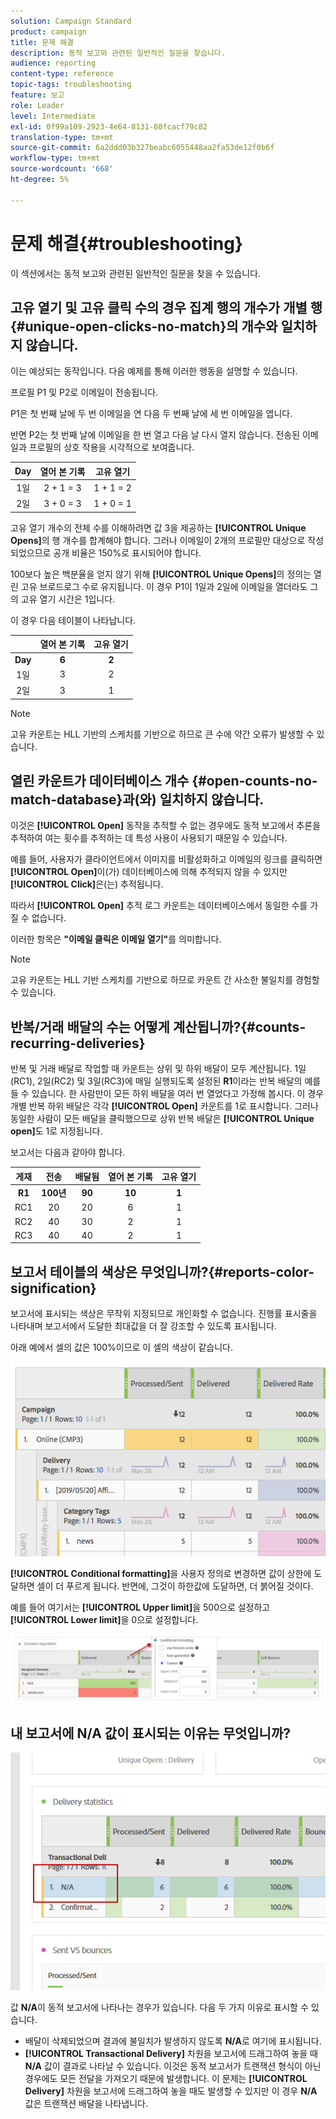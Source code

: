 ```yaml
---
solution: Campaign Standard
product: campaign
title: 문제 해결
description: 동적 보고와 관련된 일반적인 질문을 찾습니다.
audience: reporting
content-type: reference
topic-tags: troubleshooting
feature: 보고
role: Leader
level: Intermediate
exl-id: 0f99a109-2923-4e64-8131-80fcacf79c82
translation-type: tm+mt
source-git-commit: 6a2ddd03b327beabc6055448aa2fa53de12f0b6f
workflow-type: tm+mt
source-wordcount: '668'
ht-degree: 5%

---
```


# 문제 해결{#troubleshooting}

이 섹션에서는 동적 보고와 관련된 일반적인 질문을 찾을 수 있습니다.

## 고유 열기 및 고유 클릭 수의 경우 집계 행의 개수가 개별 행 {#unique-open-clicks-no-match}의 개수와 일치하지 않습니다.

이는 예상되는 동작입니다.
다음 예제를 통해 이러한 행동을 설명할 수 있습니다.

프로필 P1 및 P2로 이메일이 전송됩니다.

P1은 첫 번째 날에 두 번 이메일을 연 다음 두 번째 날에 세 번 이메일을 엽니다.

반면 P2는 첫 번째 날에 이메일을 한 번 열고 다음 날 다시 열지 않습니다.
전송된 이메일과 프로필의 상호 작용을 시각적으로 보여줍니다.

<table> 
 <thead> 
  <tr> 
   <th align="center"> <strong>Day</strong> <br /> </th> 
   <th align="center"> <strong>열어 본 기록</strong> <br /> </th> 
   <th align="center"> <strong>고유 열기</strong> <br /> </th> 
  </tr> 
 </thead> 
 <tbody> 
  <tr> 
   <td align="center"> 1일<br /> </td> 
   <td align="center"> 2 + 1 = 3<br /> </td> 
   <td align="center"> 1 + 1 = 2<br /> </td> 
  </tr> 
  <tr> 
   <td align="center"> 2일<br /> </td> 
   <td align="center"> 3 + 0 = 3<br /> </td> 
   <td align="center"> 1 + 0 = 1<br /> </td> 
  </tr>
 </tbody> 
</table>

고유 열기 개수의 전체 수를 이해하려면 값 3을 제공하는 **[!UICONTROL Unique Opens]**&#x200B;의 행 개수를 합계해야 합니다. 그러나 이메일이 2개의 프로필만 대상으로 작성되었으므로 공개 비율은 150%로 표시되어야 합니다.

100보다 높은 백분율을 얻지 않기 위해 **[!UICONTROL Unique Opens]**&#x200B;의 정의는 열린 고유 브로드로그 수로 유지됩니다. 이 경우 P1이 1일과 2일에 이메일을 열더라도 그의 고유 열기 시간은 1입니다.

이 경우 다음 테이블이 나타납니다.

<table> 
 <thead> 
  <tr> 
   <th align="center"> <strong></strong> <br /> </th> 
   <th align="center"> <strong>열어 본 기록</strong> <br /> </th> 
   <th align="center"> <strong>고유 열기</strong> <br /> </th> 
  </tr> 
 </thead> 
 <tbody> 
  <tr> 
   <td align="center"> <strong> Day </strong><br /> </td> 
   <td align="center"> <strong> 6  </strong><br /> </td> 
   <td align="center"> <strong> 2</strong><br /> </td>
  </tr> 
  <tr> 
   <td align="center"> 1일<br /> </td> 
   <td align="center"> 3<br /> </td> 
   <td align="center"> 2<br /> </td>
  </tr> 
  <tr> 
   <td align="center"> 2일<br /> </td> 
   <td align="center"> 3<br /> </td> 
   <td align="center"> 1<br /> </td> 
  </tr> 
 </tbody> 
</table>

>[!NOTE]
>
>고유 카운트는 HLL 기반의 스케치를 기반으로 하므로 큰 수에 약간 오류가 발생할 수 있습니다.

## 열린 카운트가 데이터베이스 개수 {#open-counts-no-match-database}과(와) 일치하지 않습니다.

이것은 **[!UICONTROL Open]** 동작을 추적할 수 없는 경우에도 동적 보고에서 추론을 추적하여 여는 횟수를 추적하는 데 특성 사용이 사용되기 때문일 수 있습니다.

예를 들어, 사용자가 클라이언트에서 이미지를 비활성화하고 이메일의 링크를 클릭하면 **[!UICONTROL Open]**&#x200B;이(가) 데이터베이스에 의해 추적되지 않을 수 있지만 **[!UICONTROL Click]**&#x200B;은(는) 추적됩니다.

따라서 **[!UICONTROL Open]** 추적 로그 카운트는 데이터베이스에서 동일한 수를 가질 수 없습니다.

이러한 항목은 **&quot;이메일 클릭은 이메일 열기&quot;**&#x200B;를 의미합니다.

>[!NOTE]
>
>고유 카운트는 HLL 기반 스케치를 기반으로 하므로 카운트 간 사소한 불일치를 경험할 수 있습니다.

## 반복/거래 배달의 수는 어떻게 계산됩니까?{#counts-recurring-deliveries}

반복 및 거래 배달로 작업할 때 카운트는 상위 및 하위 배달이 모두 계산됩니다.
1일(RC1), 2일(RC2) 및 3일(RC3)에 매일 실행되도록 설정된 **R1**이라는 반복 배달의 예를 들 수 있습니다.
한 사람만이 모든 하위 배달을 여러 번 열었다고 가정해 봅시다. 이 경우 개별 반복 하위 배달은 각각 **[!UICONTROL Open]** 카운트를 1로 표시합니다.
그러나 동일한 사람이 모든 배달을 클릭했으므로 상위 반복 배달은 **[!UICONTROL Unique open]**&#x200B;도 1로 지정됩니다.

보고서는 다음과 같아야 합니다.

<table> 
 <thead> 
  <tr> 
   <th align="center"> <strong>게재</strong> <br /> </th> 
   <th align="center"> <strong>전송</strong> <br /> </th> 
   <th align="center"> <strong>배달됨</strong> <br /> </th>
   <th align="center"> <strong>열어 본 기록</strong> <br /> </th> 
   <th align="center"> <strong>고유 열기</strong> <br /> </th>
  </tr> 
 </thead> 
 <tbody> 
  <tr> 
   <td align="center"> <strong>R1</strong><br/> </td> 
   <td align="center"> <strong>100년</strong><br/> </td> 
   <td align="center"> <strong>90</strong><br/> </td> 
   <td align="center"> <strong>10</strong><br/> </td> 
   <td align="center"> <strong>1</strong><br/> </td> 
  </tr> 
  <tr> 
   <td align="center"> RC1<br/> </td> 
   <td align="center"> 20<br /> </td> 
   <td align="center"> 20<br /> </td> 
   <td align="center"> 6<br /> </td> 
   <td align="center"> 1<br /> </td> 
  </tr>
    <tr> 
   <td align="center"> RC2<br /> </td> 
   <td align="center"> 40<br /> </td> 
   <td align="center"> 30<br /> </td> 
   <td align="center"> 2<br /> </td> 
   <td align="center"> 1<br /> </td> 
  </tr> 
    <tr> 
   <td align="center"> RC3<br /> </td> 
   <td align="center"> 40<br /> </td> 
   <td align="center"> 40<br /> </td> 
   <td align="center"> 2<br /> </td> 
   <td align="center"> 1<br /> </td> 
  </tr> 
 </tbody> 
</table>

## 보고서 테이블의 색상은 무엇입니까?{#reports-color-signification}

보고서에 표시되는 색상은 무작위 지정되므로 개인화할 수 없습니다. 진행률 표시줄을 나타내며 보고서에서 도달한 최대값을 더 잘 강조할 수 있도록 표시됩니다.

아래 예에서 셀의 값은 100%이므로 이 셀의 색상이 같습니다.

![](assets/troubleshooting_1.png)

**[!UICONTROL Conditional formatting]**&#x200B;을 사용자 정의로 변경하면 값이 상한에 도달하면 셀이 더 푸르게 됩니다. 반면에, 그것이 하한값에 도달하면, 더 붉어질 것이다.

예를 들어 여기서는 **[!UICONTROL Upper limit]**&#x200B;을 500으로 설정하고 **[!UICONTROL Lower limit]**&#x200B;을 0으로 설정합니다.

![](assets/troubleshooting_2.png)

## 내 보고서에 N/A 값이 표시되는 이유는 무엇입니까?

![](assets/troubleshooting_3.png)

값 **N/A**&#x200B;이 동적 보고서에 나타나는 경우가 있습니다. 다음 두 가지 이유로 표시할 수 있습니다.

* 배달이 삭제되었으며 결과에 불일치가 발생하지 않도록 **N/A**&#x200B;로 여기에 표시됩니다.
* **[!UICONTROL Transactional Delivery]** 차원을 보고서에 드래그하여 놓을 때 **N/A** 값이 결과로 나타날 수 있습니다. 이것은 동적 보고서가 트랜잭션 형식이 아닌 경우에도 모든 전달을 가져오기 때문에 발생합니다.
이 문제는 **[!UICONTROL Delivery]** 차원을 보고서에 드래그하여 놓을 때도 발생할 수 있지만 이 경우 **N/A** 값은 트랜잭션 배달을 나타냅니다.
